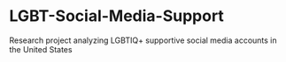 # LGBT-Social-Media-Support
Research project analyzing LGBTIQ+ supportive social media accounts in the United States

